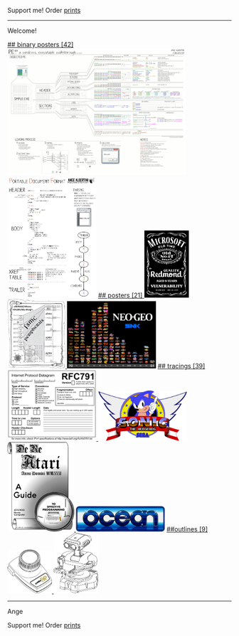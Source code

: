 Support me! Order [prints](http://prints.corkami.com/)

---
Welcome!

<a href="binary/README.md">
## binary posters [42]
<img src="binary/PE101.png" width="400"><img src="binary/PDF.png" width="200"></a>

<a href="posters/README.md">
## posters [21]
<img src="posters/MS067OldVuln.png" width="100"> <img src="posters/STM32F40xxx.png" width="130"> <img src="posters/NeoGeo.png" width="200"></a> 

<a href="tracing/README.md">
## tracings [39]
<img src="tracing/rfc791.png" width="200"> <img src="tracing/sonic.png" width="200"> <img src="tracing/DeReAtari.png" width="150"> <img src="tracing/ocean.png" width="200"></a>

<a href="outline/README.md">
##outlines [9]
<img src="outline/AtariCX30.png" width="100"> <img src="outline/rob.png" width="100"></a>

---
Ange

Support me! Order [prints](http://prints.corkami.com/)

